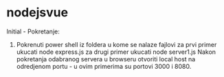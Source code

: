 # nodejsvue
 Initial - Pokretanje: 
  1. Pokrenuti power shell iz foldera u kome se nalaze fajlovi
      za prvi primer ukucati node express.js
      za drugi primer ukucati node server1.js
  Nakon pokretanja odabranog servera u browseru otvoriti local host na odredjenom portu - u ovim primerima su portovi 3000 i 8080.
 
